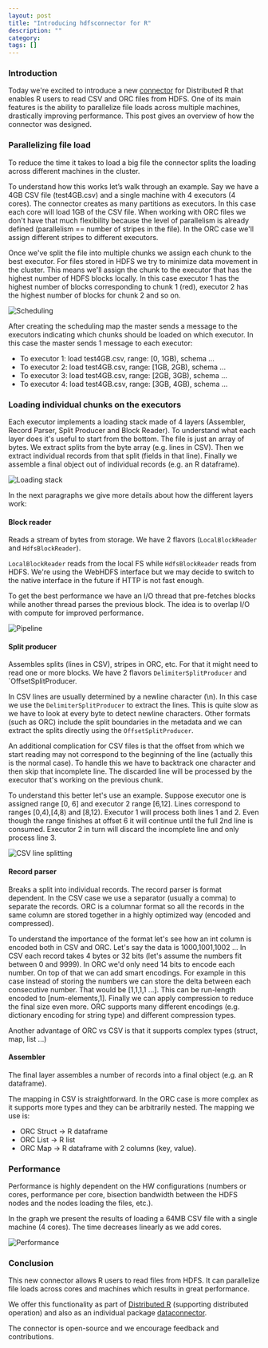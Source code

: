 ```yaml
---
layout: post
title: "Introducing hdfsconnector for R"
description: ""
category:
tags: []
---
```


### Introduction
Today we're excited to introduce a new [connector](https://github.com/vertica/r-dataconnector) for Distributed R that enables R users to read CSV and ORC files from HDFS. One of its main features is the ability to parallelize file loads across multiple machines, drastically improving performance. This post gives an overview of how the connector was designed.

### Parallelizing file load
To reduce the time it takes to load a big file the connector splits the loading across different machines in the cluster.

To understand how this works let’s walk through an example. Say we have a 4GB CSV file (test4GB.csv) and a single machine with 4 executors (4 cores). The connector creates as many partitions as executors. In this case each core will load 1GB of the CSV file. When working with ORC files we don't have that much flexibility because the level of parallelism is already defined (parallelism == number of stripes in the file). In the ORC case we'll assign different stripes to different executors.

Once we've split the file into multiple chunks we assign each chunk to the best executor. For files stored in HDFS we try to minimize data movement in the cluster. This means we'll assign the chunk to the executor that has the highest number of HDFS blocks locally. In this case executor 1 has the highest number of blocks corresponding to chunk 1 (red), executor 2 has the highest number of blocks for chunk 2 and so on.

![Scheduling](/blog/assets/hdfsconnector/scheduling.png)

After creating the scheduling map the master sends a message to the executors indicating which chunks should be loaded on which executor. In this case the master sends 1 message to each executor:

* To executor 1: load test4GB.csv, range: [0,   1GB), schema ...
* To executor 2: load test4GB.csv, range: [1GB, 2GB), schema ...
* To executor 3: load test4GB.csv, range: [2GB, 3GB), schema ...
* To executor 4: load test4GB.csv, range: [3GB, 4GB), schema ...

### Loading individual chunks on the executors

Each executor implements a loading stack made of 4 layers (Assembler, Record Parser, Split Producer and Block Reader). To understand what each layer does it's useful to start from the bottom. The file is just an array of bytes. We extract splits from the byte array (e.g. lines in CSV). Then we extract individual records from that split (fields in that line). Finally we assemble a final object out of individual records (e.g. an R dataframe).

![Loading stack](/blog/assets/hdfsconnector/loading_stack.png)

In the next paragraphs we give more details about how the different layers work:

#### Block reader
Reads a stream of bytes from storage. We have 2 flavors (`LocalBlockReader` and `HdfsBlockReader`).

`LocalBlockReader` reads from the local FS while `HdfsBlockReader` reads from HDFS. We're using the WebHDFS interface but we may decide to switch to the native interface in the future if HTTP is not fast enough.

To get the best performance we have an I/O thread that pre-fetches blocks while another thread parses the previous block. The idea is to overlap I/O with compute for improved performance.

![Pipeline](/blog/assets/hdfsconnector/pipeline.png)

#### Split producer
Assembles splits (lines in CSV), stripes in ORC, etc. For that it might need to read one or more blocks.
We have 2 flavors `DelimiterSplitProducer` and `OffsetSplitProducer.

In CSV lines are usually determined by a newline character (\n). In this case we use the `DelimiterSplitProducer` to extract the lines. This is quite slow as we have to look at every byte to detect newline characters. Other formats (such as ORC) include the split boundaries in the metadata and we can extract the splits directly using the `OffsetSplitProducer`.

An additional complication for CSV files is that the offset from which we start reading may not correspond to the beginning of the line (actually this is the normal case). To handle this we have to backtrack one character and then skip that incomplete line. The discarded line will be processed by the executor that's working on the previous chunk.

To understand this better let's use an example. Suppose executor one is assigned range [0, 6] and executor 2  range [6,12]. Lines correspond to ranges [0,4),[4,8) and [8,12). Executor 1 will process both lines 1 and 2. Even though the range finishes at offset 6 it will continue until the full 2nd line is consumed. Executor 2 in turn will discard the incomplete line and only process line 3.

![CSV line splitting](/blog/assets/hdfsconnector/csv_lines.png)

#### Record parser
Breaks a split into individual records.
The record parser is format dependent. In the CSV case we use a separator (usually a comma) to separate the records.
ORC is a columnar format so all the records in the same column are stored together in a highly optimized way (encoded and compressed).

To understand the importance of the format let's see how an int column is encoded both in CSV and ORC.
Let's say the data is 1000,1001,1002 ...
In CSV each record takes 4 bytes or 32 bits (let's assume the numbers fit between 0 and 9999). In ORC we'd only need 14 bits to encode each number.
On top of that we can add smart encodings. For example in this case instead of storing the numbers we can store the delta between each consecutive number. That would be [1,1,1,1 ...]. This can be run-length encoded to [num-elements,1]. Finally we can apply compression to reduce the final size even more.
ORC supports many different encodings (e.g. dictionary encoding for string type) and different compression types.

Another advantage of ORC vs CSV is that it supports complex types (struct, map, list ...)

#### Assembler
The final layer assembles a number of records into a final object (e.g. an R dataframe).

The mapping in CSV is straightforward. In the ORC case is more complex as it supports more types and they can be arbitrarily nested. The mapping we use is:

* ORC Struct -> R dataframe
* ORC List -> R list
* ORC Map -> R dataframe with 2 columns (key, value).

### Performance
Performance is highly dependent on the HW configurations (numbers or cores, performance per core, bisection bandwidth between the HDFS nodes and the nodes loading the files, etc.).

In the graph we present the results of loading a 64MB CSV file with a single machine (4 cores). The time decreases linearly as we add cores.

![Performance](/blog/assets/hdfsconnector/perf.png)

### Conclusion
This new connector allows R users to read files from HDFS. It can parallelize file loads across cores and machines which results in great performance.

We offer this functionality as part of [Distributed R](https://github.com/vertica/distributedr) (supporting distributed operation) and also as an individual package [dataconnector](https://github.com/vertica/r-dataconnector).

The connector is open-source and we encourage feedback and contributions.
